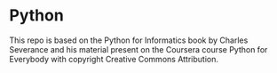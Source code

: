 # Python

This repo is based on the Python for Informatics book by Charles Severance and his material present on the Coursera course Python for Everybody with copyright Creative Commons Attribution. 
